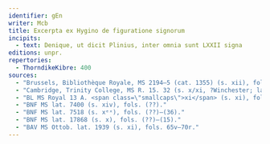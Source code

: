 ```yaml
---
identifier: gEn
writer: Mcb
title: Excerpta ex Hygino de figuratione signorum
incipits: 
  - text: Denique, ut dicit Plinius, inter omnia sunt LXXII signa
editions: unpr.
repertories:
  - ThorndikeKibre: 400
sources:
  - "Brussels, Bibliothèque Royale, MS 2194–5 (cat. 1355) (s. xii), fols. 49v–52r"
  - "Cambridge, Trinity College, MS R. 15. 32 (s. x/xi, ?Winchester; later St Augustine's), pp. 200–208."
  - "BL MS Royal 13 A. <span class=\"smallcaps\">xi</span> (s. xi), fols. 105r–(113)."
  - "BNF MS lat. 7400 (s. xiv), fols. (??)."
  - "BNF MS lat. 7518 (s. xᵉˣ), fols. (??)–(36)."
  - "BNF MS lat. 17868 (s. x), fols. (??)–(15)."
  - "BAV MS Ottob. lat. 1939 (s. xi), fols. 65v–70r."
---
```

